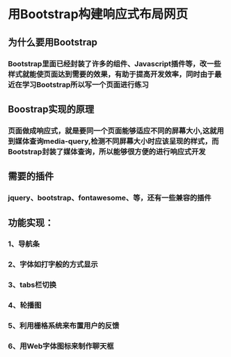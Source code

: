 ﻿# 用Bootstrap构建响应式布局网页
## 为什么要用Bootstrap
### Bootstrap里面已经封装了许多的组件、Javascript插件等，改一些样式就能使页面达到需要的效果，有助于提高开发效率，同时由于最近在学习Bootstrap所以写一个页面进行练习
## Boostrap实现的原理
### 页面做成响应式，就是要同一个页面能够适应不同的屏幕大小,这就用到媒体查询media-query,检测不同屏幕大小时应该呈现的样式，而Bootstrap封装了媒体查询，所以能够很方便的进行响应式开发
## 需要的插件
### jquery、bootstrap、fontawesome、等，还有一些兼容的插件
## 功能实现：
### 1、导航条
### 2、字体如打字般的方式显示
### 3、tabs栏切换
### 4、轮播图
### 5、利用栅格系统来布置用户的反馈
### 6、用Web字体图标来制作聊天框